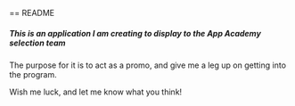 == README

<h5>This is an application I am creating to display to the App Academy selection team</h5>

The purpose for it is to act as a promo, and give me a leg up on getting into the program. 

Wish me luck, and let me know what you think!
